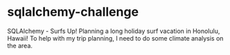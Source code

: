 # sqlalchemy-challenge
SQLAlchemy - Surfs Up! Planning a long holiday surf vacation in Honolulu, Hawaii! To help with my trip planning, I need to do some climate analysis on the area.
